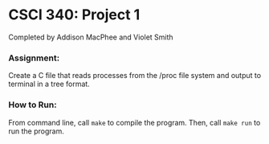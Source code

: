 # CSCI 340: Project 1
Completed by Addison MacPhee and Violet Smith

### Assignment: 
Create a C file that reads processes from the /proc file system and output to terminal in a tree format.

### How to Run:
From command line, call `make` to compile the program.
Then, call `make run` to run the program.
